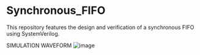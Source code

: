 # Synchronous_FIFO
This repository features the design and verification of a synchronous FIFO using SystemVerilog.

SIMULATION WAVEFORM
![image](https://github.com/user-attachments/assets/8f35e4a2-1e3a-4a7b-832e-44871ffeb630)
